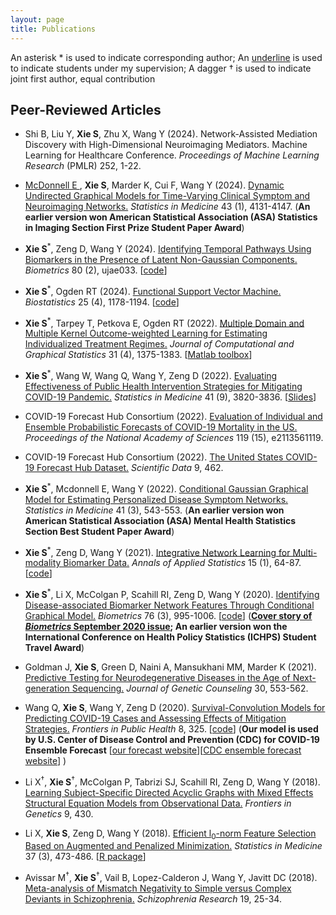 ```yaml
---
layout: page
title: Publications
---
```

An asterisk &#42; is used to indicate corresponding author; An <u>underline</u> is used to indicate students under my supervision; A dagger &#8224; is used to indicate joint first author, equal contribution

## Peer-Reviewed Articles

- Shi B, Liu Y, **Xie S**, Zhu X, Wang Y (2024). Network-Assisted Mediation Discovery with High-Dimensional Neuroimaging Mediators.  Machine Learning for Healthcare Conference. *Proceedings of Machine Learning Research* (PMLR) 252, 1-22.
  
- <u>McDonnell E </u>, **Xie S**, Marder K, Cui F, Wang Y (2024). [Dynamic Undirected Graphical Models for Time-Varying Clinical
Symptom and Neuroimaging Networks.](https://onlinelibrary.wiley.com/doi/10.1002/sim.10143) *Statistics in Medicine* 43 (1), 4131-4147. (**An earlier version won American Statistical Association (ASA) Statistics in Imaging Section First Prize Student Paper Award**)

- **Xie S**<sup>&#42;</sup>, Zeng D, Wang Y (2024). [Identifying Temporal Pathways Using Biomarkers in the Presence of Latent Non-Gaussian Components.](https://academic.oup.com/biometrics/article-abstract/80/2/ujae033/7665265) *Biometrics* 80 (2), ujae033. [[code](https://github.com/shanghongxie/ICATemporalNetwork)]
  
- **Xie S**<sup>&#42;</sup>, Ogden RT (2024). [Functional Support Vector Machine.](https://academic.oup.com/biostatistics/advance-article/doi/10.1093/biostatistics/kxae007/7627802) *Biostatistics* 25 (4), 1178-1194. [[code](https://github.com/shanghongxie/FSVM)]
  
- **Xie S**<sup>&#42;</sup>, Tarpey T, Petkova E, Ogden RT (2022). [Multiple Domain and Multiple Kernel Outcome-weighted Learning for Estimating Individualized Treatment Regimes.](https://amstat.tandfonline.com/doi/full/10.1080/10618600.2022.2067552) *Journal of Computational and Graphical Statistics* 31 (4), 1375-1383. [[Matlab toolbox](https://github.com/shanghongxie/OWMKL)]

- **Xie S**<sup>&#42;</sup>, Wang W, Wang Q, Wang Y, Zeng D (2022). [Evaluating Effectiveness of Public Health Intervention Strategies for Mitigating COVID-19 Pandemic.](https://onlinelibrary.wiley.com/doi/10.1002/sim.9482) *Statistics in Medicine* 41 (9), 3820-3836. [[Slides](https://shanghongxie.github.io/folder/COVID-NESS.pdf)]

- COVID-19 Forecast Hub Consortium (2022). [Evaluation of Individual and Ensemble Probabilistic Forecasts of COVID-19 Mortality in the US.](https://www.pnas.org/doi/10.1073/pnas.2113561119) *Proceedings of the National Academy of Sciences* 119 (15), e2113561119.

- COVID-19 Forecast Hub Consortium (2022). [The United States COVID-19 Forecast Hub Dataset.](https://www.nature.com/articles/s41597-022-01517-w) *Scientific Data* 9, 462.

- **Xie S**<sup>&#42;</sup>, Mcdonnell E, Wang Y (2022). [Conditional Gaussian Graphical
Model for Estimating Personalized Disease Symptom Networks.](https://onlinelibrary.wiley.com/doi/10.1002/sim.9274) *Statistics in Medicine* 41 (3), 543-553. (**An earlier version won American Statistical Association (ASA) Mental Health Statistics Section Best Student Paper Award**)
   
- **Xie S**<sup>&#42;</sup>, Zeng D, Wang Y (2021). [Integrative Network Learning for Multi-modality
Biomarker Data.](https://projecteuclid.org/journals/annals-of-applied-statistics/volume-15/issue-1/Integrative-network-learning-for-multimodality-biomarker-data/10.1214/20-AOAS1382.short) *Annals of Applied Statistics* 15 (1), 64-87. [[code](https://github.com/shanghongxie/INL)]

- **Xie S**<sup>&#42;</sup>, Li X, McColgan P, Scahill RI, Zeng D, Wang Y (2020). [Identifying Disease-associated Biomarker Network Features Through Conditional Graphical Model.](https://onlinelibrary.wiley.com/doi/10.1111/biom.13201) *Biometrics* 76 (3), 995-1006. [[code](https://github.com/shanghongxie/Covariate-adjusted-network)]  (**[Cover story of *Biometrics* September 2020 issue](https://onlinelibrary.wiley.com/doi/10.1111/biom.13092); An earlier version won the International Conference on Health Policy Statistics (ICHPS) Student Travel Award**) 

    
- Goldman J, **Xie S**, Green D, Naini A, Mansukhani MM, Marder K (2021). [Predictive Testing for Neurodegenerative Diseases in the Age of Next-generation Sequencing.](https://onlinelibrary.wiley.com/doi/abs/10.1002/jgc4.1342) *Journal of Genetic Counseling* 30, 553-562. 


- Wang Q, **Xie S**, Wang Y, Zeng D (2020). [Survival-Convolution Models for Predicting COVID-19 Cases and Assessing Effects of Mitigation Strategies.](https://www.frontiersin.org/articles/10.3389/fpubh.2020.00325/full) *Frontiers in Public Health* 8, 325. [[code](https://github.com/COVID19BIOSTAT/covid19_prediction)] (**Our model is used by U.S. Center of Disease Control and Prevention (CDC) for COVID-19 Ensemble Forecast** [[our forecast website](https://github.com/COVID19BIOSTAT/covid19_prediction)][[CDC ensemble forecast website](https://www.cdc.gov/coronavirus/2019-ncov/covid-data/forecasting-us.html)] )

       
- Li X<sup>&#8224;</sup>, **Xie S**<sup>&#8224;</sup>, McColgan P, Tabrizi SJ,  Scahill RI, Zeng D, Wang Y (2018). [Learning Subject-Specific Directed Acyclic Graphs with Mixed Effects Structural Equation Models from Observational Data.](https://www.frontiersin.org/articles/10.3389/fgene.2018.00430/full) _Frontiers in Genetics_ 9, 430.
       
- Li X, **Xie S**, Zeng D, Wang Y (2018). [Efficient l<sub>0</sub>-norm Feature Selection Based on Augmented and Penalized Minimization.](https://onlinelibrary.wiley.com/doi/abs/10.1002/sim.7526) *Statistics in Medicine* 37 (3), 473-486. [[R package](https://cran.r-project.org/web/packages/APML0/index.html)]


- Avissar M<sup>&#8224;</sup>, **Xie S**<sup>&#8224;</sup>, Vail B, Lopez-Calderon J, Wang Y, Javitt DC (2018). [Meta-analysis of Mismatch Negativity to Simple versus Complex Deviants in Schizophrenia.](https://www.sciencedirect.com/science/article/pii/S0920996417304103) _Schizophrenia Research_ 19, 25-34. 
<br/>


